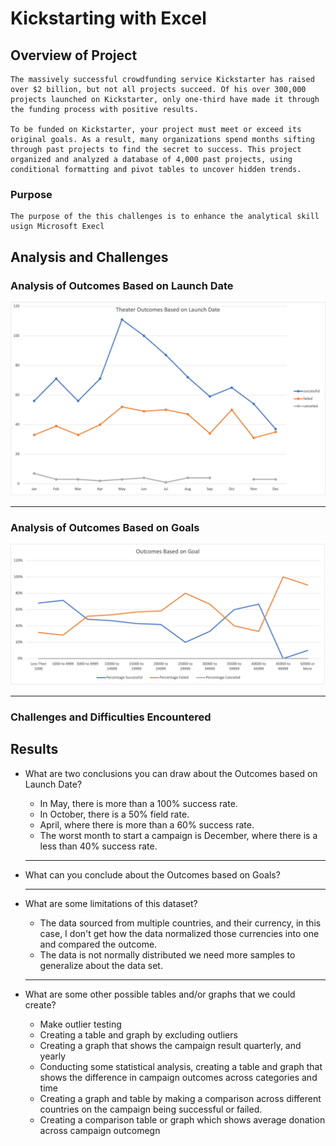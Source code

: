 # Kickstarting with Excel

## Overview of Project

    The massively successful crowdfunding service Kickstarter has raised over $2 billion, but not all projects succeed. Of his over 300,000 projects launched on Kickstarter, only one-third have made it through the funding process with positive results.

    To be funded on Kickstarter, your project must meet or exceed its original goals. As a result, many organizations spend months sifting through past projects to find the secret to success. This project organized and analyzed a database of 4,000 past projects, using conditional formatting and pivot tables to uncover hidden trends.

### Purpose

    The purpose of the this challenges is to enhance the analytical skill usign Microsoft Execl 

## Analysis and Challenges

### Analysis of Outcomes Based on Launch Date

![Theater_Outcoms_vs_Launch](./Resources/Theater_Outcoms_vs_Launch.png)

_______

### Analysis of Outcomes Based on Goals

![Outcomes_vs_Goals](./Resources/Outcomes_vs_Goals.png)
_____
### Challenges and Difficulties Encountered

## Results

- What are two conclusions you can draw about the Outcomes based on Launch Date?

   - In May, there is more than a 100% success rate.
    - In October, there is a 50% field rate.
    - April, where there is more than a 60% success rate.
    - The worst month to start a campaign is December, where there is a less than 40% success rate.

    _________

- What can you conclude about the Outcomes based on Goals?

    ___

- What are some limitations of this dataset?

    - The data sourced from multiple countries, and their currency, in this case, I don't get how the data normalized those currencies into one and compared the outcome.
    - The data is not normally distributed we need more samples to generalize about the data set.

    ____
- What are some other possible tables and/or graphs that we could create?
    - Make outlier testing
    - Creating a table and graph by excluding outliers
    - Creating a graph that shows the campaign result quarterly, and yearly
    - Conducting some statistical analysis, creating a table and graph that shows the difference in campaign outcomes across categories and time
    - Creating a graph and table by making a comparison across different countries on the campaign being successful or failed.
    - Creating a comparison table or graph which shows average donation across campaign outcomegn 
